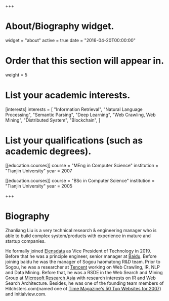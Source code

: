 +++
# About/Biography widget.
widget = "about"
active = true
date = "2016-04-20T00:00:00"

# Order that this section will appear in.
weight = 5

# List your academic interests.
[interests]
  interests = [
    "Information Retrieval",
    "Natural Language Processing",
    "Semantic Parsing",
    "Deep Learning",
    "Web Crawling, Web Mining",
    "Distributed System",
    "Blockchain",
  ]

# List your qualifications (such as academic degrees).
[[education.courses]]
  course = "MEng in Computer Science"
  institution = "Tianjin University"
  year = 2007

[[education.courses]]
  course = "BSc in Computer Science"
  institution = "Tianjin University"
  year = 2005

+++

# Biography

Zhanliang Liu is a very technical research & engineering manager who is able to build complex system/products with experience in mature and startup companies.

He formally joined [Elensdata](https://www.elensdata.com/) as Vice President of Technology in 2019. Before that he was a principle engineer, senior manager at [Baidu](https://www.baidu.com/). Before joining baidu he was the manager of Sogou haomatong R&D team. Prior to Sogou, he was a researcher at [Tencent](https://www.tencent.com/en-us/index.html) working on Web Crawling, IR, NLP and Data Mining. Before that, he was a RSDE in the Web Search and Mining Group at [Microsoft Research Asia](https://www.msra.cn/) with research interests on IR and Web Search Architecture. Besides, he was one of the founding team members of Hitchsters.com(named one of [Time Magazine's 50 Top Websites for 2007](http://content.time.com/time/specials/2007/article/0,28804,1633488_1633594_1633596,00.html)) and Initialview.com.
